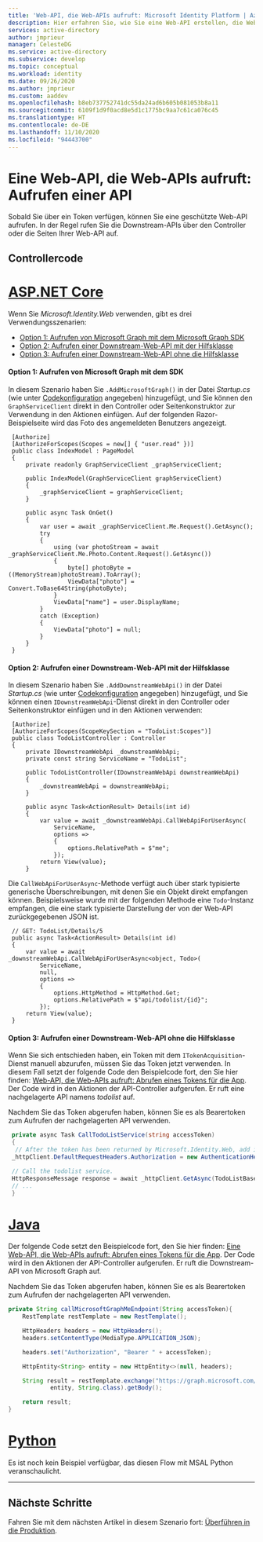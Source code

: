 ```yaml
---
title: 'Web-API, die Web-APIs aufruft: Microsoft Identity Platform | Azure'
description: Hier erfahren Sie, wie Sie eine Web-API erstellen, die Web-APIs aufruft.
services: active-directory
author: jmprieur
manager: CelesteDG
ms.service: active-directory
ms.subservice: develop
ms.topic: conceptual
ms.workload: identity
ms.date: 09/26/2020
ms.author: jmprieur
ms.custom: aaddev
ms.openlocfilehash: b8eb737752741dc55da24ad6b605b081053b8a11
ms.sourcegitcommit: 6109f1d9f0acd8e5d1c1775bc9aa7c61ca076c45
ms.translationtype: HT
ms.contentlocale: de-DE
ms.lasthandoff: 11/10/2020
ms.locfileid: "94443700"
---
```

# <a name="a-web-api-that-calls-web-apis-call-an-api"></a>Eine Web-API, die Web-APIs aufruft: Aufrufen einer API

Sobald Sie über ein Token verfügen, können Sie eine geschützte Web-API aufrufen. In der Regel rufen Sie die Downstream-APIs über den Controller oder die Seiten Ihrer Web-API auf.

## <a name="controller-code"></a>Controllercode

# <a name="aspnet-core"></a>[ASP.NET Core](#tab/aspnetcore)

Wenn Sie *Microsoft.Identity.Web* verwenden, gibt es drei Verwendungsszenarien:

- [Option 1: Aufrufen von Microsoft Graph mit dem Microsoft Graph SDK](#option-1-call-microsoft-graph-with-the-sdk)
- [Option 2: Aufrufen einer Downstream-Web-API mit der Hilfsklasse](#option-2-call-a-downstream-web-api-with-the-helper-class)
- [Option 3: Aufrufen einer Downstream-Web-API ohne die Hilfsklasse](#option-3-call-a-downstream-web-api-without-the-helper-class)

#### <a name="option-1-call-microsoft-graph-with-the-sdk"></a>Option 1: Aufrufen von Microsoft Graph mit dem SDK

In diesem Szenario haben Sie `.AddMicrosoftGraph()` in der Datei *Startup.cs* (wie unter [Codekonfiguration](scenario-web-api-call-api-app-configuration.md#option-1-call-microsoft-graph) angegeben) hinzugefügt, und Sie können den `GraphServiceClient` direkt in den Controller oder Seitenkonstruktor zur Verwendung in den Aktionen einfügen. Auf der folgenden Razor-Beispielseite wird das Foto des angemeldeten Benutzers angezeigt.

```CSharp
 [Authorize]
 [AuthorizeForScopes(Scopes = new[] { "user.read" })]
 public class IndexModel : PageModel
 {
     private readonly GraphServiceClient _graphServiceClient;

     public IndexModel(GraphServiceClient graphServiceClient)
     {
         _graphServiceClient = graphServiceClient;
     }

     public async Task OnGet()
     {
         var user = await _graphServiceClient.Me.Request().GetAsync();
         try
         {
             using (var photoStream = await _graphServiceClient.Me.Photo.Content.Request().GetAsync())
             {
                 byte[] photoByte = ((MemoryStream)photoStream).ToArray();
                 ViewData["photo"] = Convert.ToBase64String(photoByte);
             }
             ViewData["name"] = user.DisplayName;
         }
         catch (Exception)
         {
             ViewData["photo"] = null;
         }
     }
 }
```

#### <a name="option-2-call-a-downstream-web-api-with-the-helper-class"></a>Option 2: Aufrufen einer Downstream-Web-API mit der Hilfsklasse

In diesem Szenario haben Sie `.AddDownstreamWebApi()` in der Datei *Startup.cs* (wie unter [Codekonfiguration](scenario-web-api-call-api-app-configuration.md#option-2-call-a-downstream-web-api-other-than-microsoft-graph) angegeben) hinzugefügt, und Sie können einen `IDownstreamWebApi`-Dienst direkt in den Controller oder Seitenkonstruktor einfügen und in den Aktionen verwenden:

```CSharp
 [Authorize]
 [AuthorizeForScopes(ScopeKeySection = "TodoList:Scopes")]
 public class TodoListController : Controller
 {
     private IDownstreamWebApi _downstreamWebApi;
     private const string ServiceName = "TodoList";

     public TodoListController(IDownstreamWebApi downstreamWebApi)
     {
         _downstreamWebApi = downstreamWebApi;
     }

     public async Task<ActionResult> Details(int id)
     {
         var value = await _downstreamWebApi.CallWebApiForUserAsync(
             ServiceName,
             options =>
             {
                 options.RelativePath = $"me";
             });
         return View(value);
     }
```

Die `CallWebApiForUserAsync`-Methode verfügt auch über stark typisierte generische Überschreibungen, mit denen Sie ein Objekt direkt empfangen können. Beispielsweise wurde mit der folgenden Methode eine `Todo`-Instanz empfangen, die eine stark typisierte Darstellung der von der Web-API zurückgegebenen JSON ist.

```CSharp
 // GET: TodoList/Details/5
 public async Task<ActionResult> Details(int id)
 {
     var value = await _downstreamWebApi.CallWebApiForUserAsync<object, Todo>(
         ServiceName,
         null,
         options =>
         {
             options.HttpMethod = HttpMethod.Get;
             options.RelativePath = $"api/todolist/{id}";
         });
     return View(value);
 }
```

#### <a name="option-3-call-a-downstream-web-api-without-the-helper-class"></a>Option 3: Aufrufen einer Downstream-Web-API ohne die Hilfsklasse

Wenn Sie sich entschieden haben, ein Token mit dem `ITokenAcquisition`-Dienst manuell abzurufen, müssen Sie das Token jetzt verwenden. In diesem Fall setzt der folgende Code den Beispielcode fort, den Sie hier finden: [Web-API, die Web-APIs aufruft: Abrufen eines Tokens für die App](scenario-web-api-call-api-acquire-token.md). Der Code wird in den Aktionen der API-Controller aufgerufen. Er ruft eine nachgelagerte API namens *todolist* auf.

 Nachdem Sie das Token abgerufen haben, können Sie es als Bearertoken zum Aufrufen der nachgelagerten API verwenden.

```csharp
 private async Task CallTodoListService(string accessToken)
 {
  // After the token has been returned by Microsoft.Identity.Web, add it to the HTTP authorization header before making the call to access the todolist service.
 _httpClient.DefaultRequestHeaders.Authorization = new AuthenticationHeaderValue("Bearer", result.AccessToken);

 // Call the todolist service.
 HttpResponseMessage response = await _httpClient.GetAsync(TodoListBaseAddress + "/api/todolist");
 // ...
 }
 ```

# <a name="java"></a>[Java](#tab/java)

Der folgende Code setzt den Beispielcode fort, den Sie hier finden: [Eine Web-API, die Web-APIs aufruft: Abrufen eines Tokens für die App](scenario-web-api-call-api-acquire-token.md). Der Code wird in den Aktionen der API-Controller aufgerufen. Er ruft die Downstream-API von Microsoft Graph auf.

Nachdem Sie das Token abgerufen haben, können Sie es als Bearertoken zum Aufrufen der nachgelagerten API verwenden.

```Java
private String callMicrosoftGraphMeEndpoint(String accessToken){
    RestTemplate restTemplate = new RestTemplate();

    HttpHeaders headers = new HttpHeaders();
    headers.setContentType(MediaType.APPLICATION_JSON);

    headers.set("Authorization", "Bearer " + accessToken);

    HttpEntity<String> entity = new HttpEntity<>(null, headers);

    String result = restTemplate.exchange("https://graph.microsoft.com/v1.0/me", HttpMethod.GET,
            entity, String.class).getBody();

    return result;
}
```

# <a name="python"></a>[Python](#tab/python)
Es ist noch kein Beispiel verfügbar, das diesen Flow mit MSAL Python veranschaulicht.

---

## <a name="next-steps"></a>Nächste Schritte

Fahren Sie mit dem nächsten Artikel in diesem Szenario fort: [Überführen in die Produktion](scenario-web-api-call-api-production.md).
